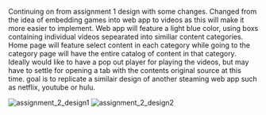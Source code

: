 Continuing on from assignment 1 design with some changes. Changed from the idea of embedding games into web app to videos as this will make it more easier to implement. Web app will feature a light blue color, using boxs containing individual videos sepearated into similiar content categories. Home page will feature select content in each category while going to the category  page will have the entire catalog of content in that category. Ideally would like to have a pop out player for playing the videos, but may have to settle for opening a tab with the contents original source at this time. goal is to replicate a similair design of another steaming web app such as netflix, youtube or hulu.

![assignment_2_design1](https://user-images.githubusercontent.com/97048406/149038734-44e75198-7044-4a3e-806e-67259ee4a37f.jpg)
![assignment_2_design2](https://user-images.githubusercontent.com/97048406/149038741-3989a04c-f4c8-4f09-a063-8b10a4cd52ed.jpg)
